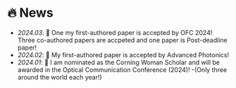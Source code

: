# 🔥 News
- *2024.03*: 🎉 One my first-authored paper is accepted by OFC 2024! Three co-authored papers are accpeted and one paper is Post-deadline paper!
- *2024.02*: 🎉 My first-authored paper is accepted by Advanced Photonics!
- *2024.01*: 🎉 I am nominated as the Corning Woman Scholar and will be awarded in the Optical Communication Conference (2024)!
  -(Only three around the world each year!)
